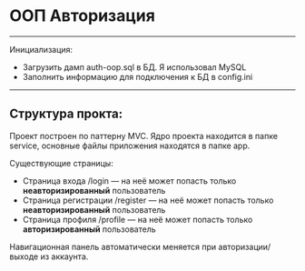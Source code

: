 # ООП Авторизация

-----

Инициализация:
- Загрузить дамп auth-oop.sql в БД. Я использовал MySQL
- Заполнить информацию для подключения к БД в config.ini

-----
## Структура прокта:
Проект построен по паттерну MVC. Ядро проекта находится в папке service, основные файлы приложения находятся в папке app.

Существующие страницы:
- Страница входа /login — на неё может попасть только **неавторизированный** пользователь
- Страница регистрации /register — на неё может попасть только **неавторизированный** пользователь
- Страница профиля /profile — на неё может попасть только **авторизированный** пользователь

Навигационная панель автоматически меняется при авторизации/выходе из аккаунта.